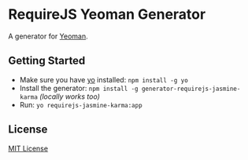 # RequireJS Yeoman Generator

A generator for [Yeoman](http://yeoman.io).

## Getting Started

- Make sure you have [yo](https://github.com/yeoman/yo) installed:
    `npm install -g yo`
- Install the generator: `npm install -g generator-requirejs-jasmine-karma` *(locally works too)*
- Run: `yo requirejs-jasmine-karma:app`


## License
[MIT License](http://en.wikipedia.org/wiki/MIT_License)

